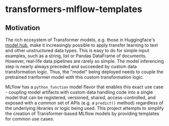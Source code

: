 # transformers-mlflow-templates

## Motivation
The rich ecosystem of Transformer models, e.g. those in Huggingface's [model hub](https://huggingface.co/models), make it increasingly possible to apply transfer learning to text and other unstructured data types. This is easy to do for simple input examples, such as a string, list or Pandas DataFrame of documents. However, real-life data pipelines are rarely so simple. The model inferencing step is nearly always preceded and succeeded by custom data transformation logic. Thus, the "model" being deployed needs to couple the pretrained tranformer model with this custom transformation logic.

MLflow has a `python_function` model flavor that enables this exact use case - coupling model artifacts with custom data handling code into a single model that can be registered, versioned, shared, access-controlled, and exposed with a common set of APIs (e.g. a `predict()` method) regardless of the underlying libraries or logic being used. This project attempts to simplify the creation of Transformer-based MLflow models by providing templates for common use cases. 

